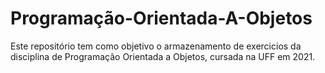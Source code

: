 # Programação-Orientada-A-Objetos
Este repositório tem como objetivo o armazenamento de exercicios da disciplina de Programação Orientada a Objetos, cursada na UFF em 2021.
